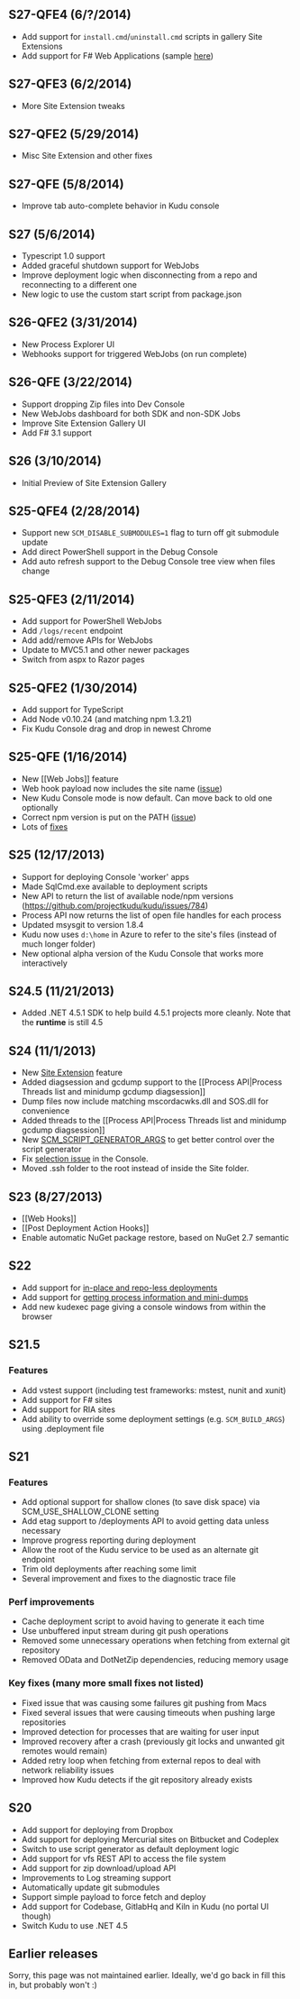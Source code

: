 ## S27-QFE4 (6/?/2014)
* Add support for `install.cmd`/`uninstall.cmd` scripts in gallery Site Extensions
* Add support for F# Web Applications (sample [here](https://github.com/KuduApps/fsharp-owin-sample))

## S27-QFE3 (6/2/2014)
* More Site Extension tweaks

## S27-QFE2 (5/29/2014)
* Misc Site Extension and other fixes

## S27-QFE (5/8/2014)
* Improve tab auto-complete behavior in Kudu console

## S27 (5/6/2014)
* Typescript 1.0 support
* Added graceful shutdown support for WebJobs
* Improve deployment logic when disconnecting from a repo and reconnecting to a different one
* New logic to use the custom start script from package.json

## S26-QFE2 (3/31/2014)
* New Process Explorer UI
* Webhooks support for triggered WebJobs (on run complete)

## S26-QFE (3/22/2014)
* Support dropping Zip files into Dev Console
* New WebJobs dashboard for both SDK and non-SDK Jobs
* Improve Site Extension Gallery UI
* Add F# 3.1 support

## S26 (3/10/2014)
* Initial Preview of Site Extension Gallery

## S25-QFE4 (2/28/2014)
* Support new `SCM_DISABLE_SUBMODULES=1` flag to turn off git submodule update
* Add direct PowerShell support in the Debug Console
* Add auto refresh support to the Debug Console tree view when files change

## S25-QFE3 (2/11/2014)
* Add support for PowerShell WebJobs
* Add `/logs/recent` endpoint
* Add add/remove APIs for WebJobs
* Update to MVC5.1 and other newer packages
* Switch from aspx to Razor pages

## S25-QFE2 (1/30/2014)
* Add support for TypeScript
* Add Node v0.10.24 (and matching npm 1.3.21)
* Fix Kudu Console drag and drop in newest Chrome

## S25-QFE (1/16/2014)
* New [[Web Jobs]] feature
* Web hook payload now includes the site name ([issue](https://github.com/projectkudu/kudu/issues/906))
* New Kudu Console mode is now default. Can move back to old one optionally
* Correct npm version is put on the PATH ([issue](https://github.com/projectkudu/kudu/issues/950))
* Lots of [fixes](https://github.com/projectkudu/kudu/issues?direction=desc&labels=&milestone=16&page=1&sort=created&state=closed)

## S25 (12/17/2013)
* Support for deploying Console 'worker' apps
* Made SqlCmd.exe available to deployment scripts
* New API to return the list of available node/npm versions (https://github.com/projectkudu/kudu/issues/784)
* Process API now returns the list of open file handles for each process
* Updated msysgit to version 1.8.4
* Kudu now uses `d:\home` in Azure to refer to the site's files (instead of much longer folder)
* New optional alpha version of the Kudu Console that works more interactively

## S24.5 (11/21/2013)
* Added .NET 4.5.1 SDK to help build 4.5.1 projects more cleanly. Note that the **runtime** is still 4.5

## S24 (11/1/2013)
* New [Site Extension](https://github.com/projectkudu/kudu/wiki/Azure-Site-Extensions) feature
* Added diagsession and gcdump support to the [[Process API|Process Threads list and minidump gcdump diagsession]]
* Dump files now include matching mscordacwks.dll and SOS.dll for convenience
* Added threads to the [[Process API|Process Threads list and minidump gcdump diagsession]]
* New [SCM_SCRIPT_GENERATOR_ARGS](https://github.com/projectkudu/kudu/wiki/Configurable-settings#taking-over-the-script-generator-command-line) to get better control over the script generator
* Fix [selection issue](https://github.com/chrisdone/jquery-console/issues/32) in the Console.
* Moved .ssh folder to the root instead of inside the Site folder.

## S23 (8/27/2013)
* [[Web Hooks]]
* [[Post Deployment Action Hooks]]
* Enable automatic NuGet package restore, based on NuGet 2.7 semantic

## S22
* Add support for [in-place and repo-less deployments](https://github.com/projectkudu/kudu/wiki/Deploying-inplace-and-without-repository)
* Add support for [getting process information and mini-dumps](https://github.com/projectkudu/kudu/wiki/Process-list-and-minidump)
* Add new kudexec page giving a console windows from within the browser

## S21.5

### Features
* Add vstest support (including test frameworks: mstest, nunit and xunit)
* Add support for F# sites
* Add support for RIA sites
* Add ability to override some deployment settings (e.g. `SCM_BUILD_ARGS`) using .deployment file

## S21

### Features
* Add optional support for shallow clones (to save disk space) via SCM_USE_SHALLOW_CLONE setting
* Add etag support to /deployments API to avoid getting data unless necessary
* Improve progress reporting during deployment
* Allow the root of the Kudu service to be used as an alternate git endpoint
* Trim old deployments after reaching some limit
* Several improvement and fixes to the diagnostic trace file

### Perf improvements
* Cache deployment script to avoid having to generate it each time
* Use unbuffered input stream during git push operations
* Removed some unnecessary operations when fetching from external git repository
* Removed OData and DotNetZip dependencies, reducing memory usage

### Key fixes (many more small fixes not listed)
* Fixed issue that was causing some failures git pushing from Macs
* Fixed several issues that were causing timeouts when pushing large repositories
* Improved detection for processes that are waiting for user input
* Improved recovery after a crash (previously git locks and unwanted git remotes would remain)
* Added retry loop when fetching from external repos to deal with network reliability issues
* Improved how Kudu detects if the git repository already exists

## S20
* Add support for deploying from Dropbox
* Add support for deploying Mercurial sites on Bitbucket and Codeplex
* Switch to use script generator as default deployment logic
* Add support for vfs REST API to access the file system
* Add support for zip download/upload API
* Improvements to Log streaming support
* Automatically update git submodules
* Support simple payload to force fetch and deploy
* Add support for Codebase, GitlabHq and Kiln in Kudu (no portal UI though)
* Switch Kudu to use .NET 4.5

## Earlier releases

Sorry, this page was not maintained earlier. Ideally, we'd go back in fill this in, but probably won't :)